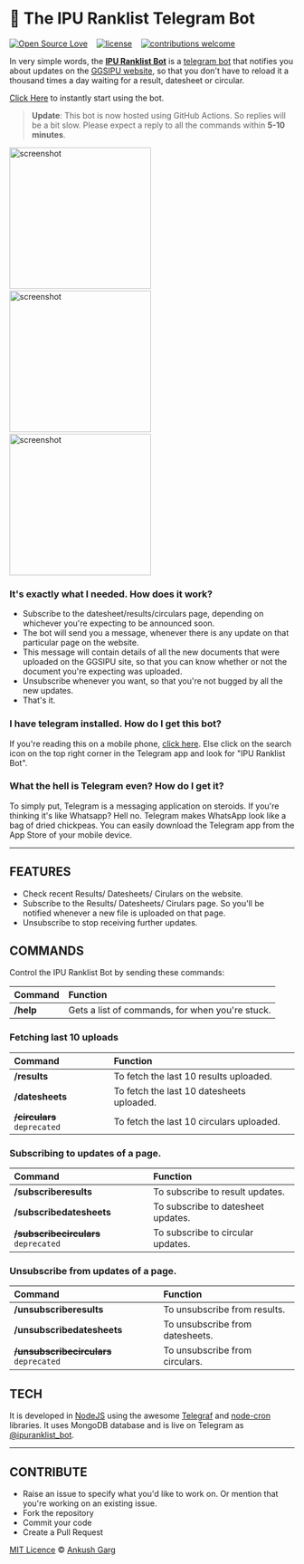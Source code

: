# 🤖 The IPU Ranklist Telegram Bot

[![Open Source Love](https://badges.frapsoft.com/os/v2/open-source.svg?v=102)](https://github.com/ankushgarg1998/ipuranklist-bot)  &nbsp;&nbsp;
[![license](https://img.shields.io/github/license/mashape/apistatus.svg)](https://github.com/ankushgarg1998/ipuranklist-bot)  &nbsp;&nbsp;
[![contributions welcome](https://img.shields.io/badge/contributions-welcome-brightgreen.svg?style=flat)](https://github.com/ankushgarg1998/ipuranklist-bot)


In very simple words, the [**IPU Ranklist Bot**]((https://web.telegram.org/#/im?p=@ipuranklist_bot)) is a [telegram bot](https://telegram.org/blog/bot-revolution) that notifies you about updates on the [GGSIPU website](http://ipu.ac.in/), so that you don't have to reload it a thousand times a day waiting for a result, datesheet or circular.

[Click Here](https://web.telegram.org/#/im?p=@ipuranklist_bot) to instantly start using the bot.

> **Update**: This bot is now hosted using GitHub Actions. So replies will be a bit slow. Please expect a reply to all the commands within **5-10 minutes**.

<img src="./screenshots/1.jpg" alt="screenshot" width="250px"/>&nbsp;&nbsp;&nbsp;&nbsp;
<img src="./screenshots/2.jpg" alt="screenshot" width="250px"/>&nbsp;&nbsp;&nbsp;&nbsp;
<img src="./screenshots/3.jpg" alt="screenshot" width="250px"/>


### It's exactly what I needed. How does it work?
- Subscribe to the datesheet/results/circulars page, depending on whichever you're expecting to be announced soon.
- The bot will send you a message, whenever there is any update on that particular page on the website.
- This message will contain details of all the new documents that were uploaded on the GGSIPU site, so that you can know whether or not the document you're expecting was uploaded.
- Unsubscribe whenever you want, so that you're not bugged by all the new updates.
- That's it.

### I have telegram installed. How do I get this bot?
If you're reading this on a mobile phone, [click here](https://web.telegram.org/#/im?p=@ipuranklist_bot). Else click on the search icon on the top right corner in the Telegram app and look for "IPU Ranklist Bot". 


### What the hell is Telegram even? How do I get it?
To simply put, Telegram is a messaging application on steroids. If you're thinking it's like Whatsapp? Hell no. Telegram makes WhatsApp look like a bag of dried chickpeas. You can easily download the Telegram app from the App Store of your mobile device.

---

## FEATURES
- Check recent Results/ Datesheets/ Cirulars on the website.
- Subscribe to the Results/ Datesheets/ Cirulars page. So you'll be notified whenever a new file is uploaded on that page.
- Unsubscribe to stop receiving further updates.

## COMMANDS
Control the IPU Ranklist Bot by sending these commands:

| Command                            | Function                                                 |
|:-----------------------------------|:---------------------------------------------------------|
| **/help**                          | Gets a list of commands, for when you're stuck.          |


### Fetching last 10 uploads
| Command                         | Function                                                 |
|:--------------------------------|:---------------------------------------------------------|
| **/results**                    | To fetch the last 10 results uploaded.                   |
| **/datesheets**                 | To fetch the last 10 datesheets uploaded.                |
| ~~**/circulars**~~ `deprecated` | To fetch the last 10 circulars uploaded.                 |

### Subscribing to updates of a page.
| Command                                  | Function                                                 |
|:-----------------------------------------|:---------------------------------------------------------|
| **/subscriberesults**                    | To subscribe to result updates.                          |
| **/subscribedatesheets**                 | To subscribe to datesheet updates.                       |
| ~~**/subscribecirculars**~~ `deprecated` | To subscribe to circular updates.                        |

### Unsubscribe from updates of a page.
| Command                                    | Function                                                 |
|:-------------------------------------------|:---------------------------------------------------------|
| **/unsubscriberesults**                    | To unsubscribe from results.                             |
| **/unsubscribedatesheets**                 | To unsubscribe from datesheets.                          |
| ~~**/unsubscribecirculars**~~ `deprecated` | To unsubscribe from circulars.                           |


## TECH
It is developed in [NodeJS](https://nodejs.org/en/) using the awesome [Telegraf](https://telegraf.js.org) and [node-cron](https://github.com/node-cron/node-cron) libraries. It uses MongoDB database and is live on Telegram as [@ipuranklist_bot](https://web.telegram.org/#/im?p=@ipuranklist_bot). 


<hr>

## CONTRIBUTE
- Raise an issue to specify what you'd like to work on. Or mention that you're working on an existing issue.
- Fork the repository
- Commit your code
- Create a Pull Request

[MIT Licence](https://github.com/ankushgarg1998/ipuranklist-bot/blob/master/LICENSE) © [Ankush Garg](https://ankushgarg1998.github.io/)
